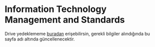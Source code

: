 # Information Technology Management and Standards

Drive yedeklememe [buradan][Drive] erişebilirsin, gerekli bilgiler alındığında bu sayfa adı altında güncellenecektir.

[Drive]: https://drive.google.com/open?id=1TYZNTn4z07Z5xptTLO51_GK0uZtWylt3